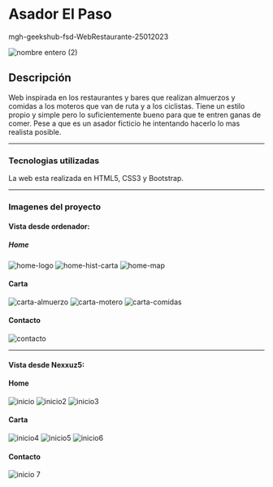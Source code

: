 # Asador El Paso
mgh-geekshub-fsd-WebRestaurante-25012023

![nombre entero (2)](https://user-images.githubusercontent.com/114586863/215618773-9adfbe8f-9a4b-4248-a1de-6ea83f164dc0.png)


## Descripción
Web inspirada en los restaurantes y bares que realizan almuerzos y comidas a los moteros que van de ruta y a los ciclistas. Tiene un estilo propio y simple pero lo suficientemente bueno para que te entren ganas de comer. Pese a que es un asador ficticio he intentando hacerlo lo mas realista posible.

<hr>

### Tecnologias utilizadas
La web esta realizada en HTML5, CSS3 y Bootstrap.

<hr>

### Imagenes del proyecto

#### Vista desde ordenador:

##### Home

![home-logo](https://user-images.githubusercontent.com/114586863/215617860-d0a61835-bb8f-4c7b-920d-a7a1bbd5c15e.png)
![home-hist-carta](https://user-images.githubusercontent.com/114586863/215617896-06bca76b-c840-410a-8da6-f9423bda6af2.png)
![home-map](https://user-images.githubusercontent.com/114586863/215617915-c1c8d9d5-69ef-4ab2-ad10-30a3767f0afd.png)

#### Carta

![carta-almuerzo](https://user-images.githubusercontent.com/114586863/215617943-53dd58b1-fc31-402b-a6d2-7ff1060ed00e.png)
![carta-motero](https://user-images.githubusercontent.com/114586863/215617951-ffa52b5b-8e51-4d00-84a1-3c03f1724270.png)
![carta-comidas](https://user-images.githubusercontent.com/114586863/215617962-c463baae-063b-4e04-a574-bddd7f973537.png)

#### Contacto

![contacto](https://user-images.githubusercontent.com/114586863/215618104-19ce21ba-e504-4bb4-bbf2-59995f806c28.png)

<hr>

#### Vista desde Nexxuz5:

#### Home

![inicio](https://user-images.githubusercontent.com/114586863/215618477-bdf9afb0-9d8e-4e4e-bb52-87f057a9e121.png)
![inicio2](https://user-images.githubusercontent.com/114586863/215618496-c1cc0e9e-2947-4c35-90b8-60cfa343173f.png)
![inicio3](https://user-images.githubusercontent.com/114586863/215618502-c8210a4e-be05-40ca-9ae8-67b29756bd38.png)

#### Carta

![inicio4](https://user-images.githubusercontent.com/114586863/215618505-1bea8481-7031-405e-a24f-116684e40d37.png)
![inicio5](https://user-images.githubusercontent.com/114586863/215618515-d57f7069-1602-400b-8a01-9b7d252dc30b.png)
![inicio6](https://user-images.githubusercontent.com/114586863/215618527-990ea5cd-ece0-4c37-8f0f-8ff0601b4028.png)

#### Contacto

![inicio 7](https://user-images.githubusercontent.com/114586863/215618593-8e83ffe2-a6ec-4b9b-80b0-10fc45f4fb56.png)

